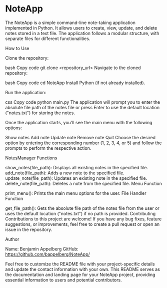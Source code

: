 # NoteApp
The NoteApp is a simple command-line note-taking application implemented in Python. It allows users to create, view, update, and delete notes stored in a text file. The application follows a modular structure, with separate files for different functionalities.

How to Use

Clone the repository:

bash
Copy code
git clone <repository_url>
Navigate to the cloned repository:

bash
Copy code
cd NoteApp
Install Python (if not already installed).

Run the application:

css
Copy code
python main.py
The application will prompt you to enter the absolute file path of the notes file or press Enter to use the default location ("notes.txt") for storing the notes.

Once the application starts, you'll see the main menu with the following options:

Show notes
Add note
Update note
Remove note
Quit
Choose the desired option by entering the corresponding number (1, 2, 3, 4, or 5) and follow the prompts to perform the respective action.

NotesManager Functions

show_notes(file_path): Displays all existing notes in the specified file.
add_note(file_path): Adds a new note to the specified file.
update_note(file_path): Updates an existing note in the specified file.
delete_note(file_path): Deletes a note from the specified file.
Menu Function

print_menu(): Prints the main menu options for the user.
File Handler Function

get_file_path(): Gets the absolute file path of the notes file from the user or uses the default location ("notes.txt") if no path is provided.
Contributing
Contributions to this project are welcome! If you have any bug fixes, feature suggestions, or improvements, feel free to create a pull request or open an issue in the repository.

Author

Name: Benjamin Appelberg
GitHub: https://github.com/bappelberg/NoteApp/

Feel free to customize the README file with your project-specific details and update the contact information with your own. This README serves as the documentation and landing page for your NoteApp project, providing essential information to users and potential contributors.
